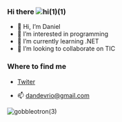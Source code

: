 

### Hi there ![hi(1)(1)](https://user-images.githubusercontent.com/75579211/134338661-c6f9479e-96b0-4457-9414-c1f6bac7c584.gif)


- 👋 Hi, I’m Daniel
- 👀 I’m interested in programming
- 🌱 I’m currently learning .NET
- 💞️ I’m looking to collaborate on TIC

### Where to find me

  - [Twiter](https://twiter.com/delriomovil80)
  
  - 📫 dandevrio@gmail.com



![gobbleotron(3)](https://user-images.githubusercontent.com/75579211/134338957-5543d274-589f-49e1-8b35-0e46b888fcd1.gif)



<!---
Danubio80/Danubio80 is a ✨ special ✨ repository because its `README.md` (this file) appears on your GitHub profile.
You can click the Preview link to take a look at your changes.
--->
